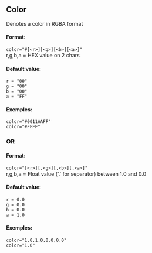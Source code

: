 ## Color
Denotes a color in RGBA format

#### Format:
``color="#[<r>][<g>][<b>][<a>]"``<br>
r,g,b,a = HEX value on 2 chars

#### Default value:
```
r = "00"
g = "00"
b = "00"
a = "FF"
```

#### Exemples:
``color="#0011AAFF"``<br>
``color="#FFFF"``<br>


### OR

#### Format:

``color="[<r>][,<g>][,<b>][,<a>]"``<br>
r,g,b,a = Float value ('.' for separator) between 1.0 and 0.0
#### Default value:

```
r = 0.0
g = 0.0
b = 0.0
a = 1.0
```

#### Exemples:
``color="1.0,1.0,0.0,0.0"``<br>
``color="1.0"``<br>
